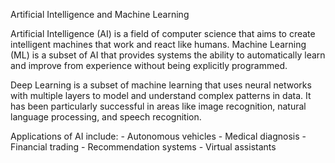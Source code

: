 Artificial Intelligence and Machine Learning

Artificial Intelligence (AI) is a field of computer science that aims to create intelligent machines that work and react like humans. Machine Learning (ML) is a subset of AI that provides systems the ability to automatically learn and improve from experience without being explicitly programmed.

Deep Learning is a subset of machine learning that uses neural networks with multiple layers to model and understand complex patterns in data. It has been particularly successful in areas like image recognition, natural language processing, and speech recognition.

Applications of AI include: - Autonomous vehicles - Medical diagnosis - Financial trading - Recommendation systems - Virtual assistants